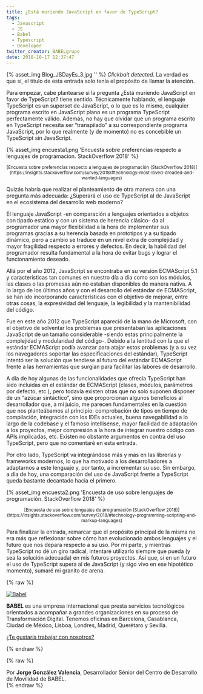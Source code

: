 ```yaml
---
title: ¿Está muriendo JavaScript en favor de TypeScript?
tags:
  - Javascript
  - JS
  - Babel
  - Typescript
  - Developer
twitter_creator: BABELgrupo
date: 2018-10-17 12:37:47
---
```


{% asset_img Blog_JSDayEs_3.jpg '' %}
_Clickbait detected_. La verdad es que sí, el título de esta entrada solo tenía el propósito de llamar la atención.

Para empezar, cabe plantearse si la pregunta ¿Está muriendo JavaScript en favor de TypeScript? tiene sentido. Técnicamente hablando, el lenguaje TypeScript es un superset de JavaScript, o lo que es lo mismo, cualquier programa escrito en JavaScript plano es un programa TypeScript perfectamente válido. Además, no hay que olvidar que un programa escrito en TypeScript necesita ser “transpilado” a su correspondiente programa JavaScript, por lo que realmente (y de momento) no es concebible un TypeScript sin JavaScript.

<!-- more -->

{% asset_img encuesta1.png 'Encuesta sobre preferencias respecto a lenguajes de programación. StackOverflow 2018' %}
<center><small>[Encuesta sobre preferencias respecto a lenguajes de programación (StackOverflow 2018)](https://insights.stackoverflow.com/survey/2018/#technology-most-loved-dreaded-and-wanted-languages)</small></center>

Quizás habría que realizar el planteamiento de otra manera con una pregunta más adecuada: ¿Superará el uso de TypeScript al de JavaScript en el ecosistema del desarrollo web moderno?

El lenguaje JavaScript -en comparación a lenguajes orientados a objetos con tipado estático y con un sistema de herencia clásico- da al programador una mayor flexibilidad a la hora de implementar sus programas gracias a su herencia basada en prototipos y a su tipado dinámico, pero a cambio se traduce en un nivel extra de complejidad y mayor fragilidad respecto a errores y defectos. En decir, la habilidad del programador resulta fundamental a la hora de evitar bugs y lograr el funcionamiento deseado.

Allá por el año 2012, JavaScript se encontraba en su versión ECMAScript 5.1 y características tan comunes en nuestro día a día como son los módulos, las clases o las promesas aún no estaban disponibles de manera nativa. A lo largo de los últimos años y con el desarrollo del estándar de ECMAScript, se han ido incorporando características con el objetivo de mejorar, entre otras cosas, la expresividad del lenguaje, la legibilidad y la mantenibilidad del código.

Fue en este año 2012 que TypeScript apareció de la mano de Microsoft, con el objetivo de solventar los problemas que presentaban las aplicaciones JavaScript de un tamaño considerable -siendo estas principalmente la complejidad y modularidad del código-. Debido a la lentitud con la que el estándar ECMAScript podía avanzar para atajar estos problemas (y a su vez los navegadores soportar las especificaciones del estándar), TypeScript intentó ser la solución que tendiese al futuro del estándar ECMAScript frente a las herramientas que surgían para facilitar las labores de desarrollo.

A día de hoy algunas de las funcionalidades que ofrecía TypeScript han sido incluidas en el estándar de ECMAScript (clases, módulos, parámetros por defecto, etc.), pero todavía existen otras que no solo suponen disponer de un “azúcar sintáctico”, sino que proporcionan algunos beneficios al desarrollador que, a mi juicio, me parecen fundamentales en la cuestión que nos planteábamos al principio: comprobación de tipos en tiempo de compilación, integración con los IDEs actuales, buena navegabilidad a lo largo de la codebase y el famoso intellisense, mayor facilidad de adaptación a los proyectos, mejor compresión a la hora de integrar nuestro código con APIs implicadas, etc. Existen no obstante argumentos en contra del uso TypeScript, pero que no comentaré en esta entrada.

Por otro lado, TypeScript va integrándose más y más en las librerías y frameworks modernos, lo que ha motivado a los desarrolladores a adaptarnos a este lenguaje y, por tanto, a incrementar su uso. Sin embargo, a día de hoy, una comparación del uso de JavaScript frente a TypeScript queda bastante decantado hacia el primero.

{% asset_img encuesta2.png 'Encuesta de uso sobre lenguajes de programación. StackOverflow 2018' %}
<center><small>[Encuesta de uso sobre lenguajes de programación (StackOverflow 2018)](https://insights.stackoverflow.com/survey/2018/#technology-programming-scripting-and-markup-languages)</small></center>

Para finalizar la entrada, remarcar que el propósito principal de la misma no era más que reflexionar sobre cómo han evolucionado ambos lenguajes y el futuro que nos depara respecto a su uso. Por mi parte, y mientras TypeScript no dé un giro radical, intentaré utilizarlo siempre que pueda (y sea la solución adecuada) en mis futuros proyectos. Así que, si en un futuro el uso de TypeScript supera al de JavaScript (y sigo vivo en ese hipotético momento), sumaré mi granito de arena.

{% raw %}
<div class="sponsor" style="border-color: #e3692e">
  <a class="logo" href="https://babel.es/"><img src="babel.png"  alt="Babel"/></a>
  <div class="bio">
    <p>
      <strong>BABEL</strong> es una empresa internacional que presta servicios tecnológicos orientados a acompañar a grandes organizaciones en su proceso de Transformación Digital. Tenemos oficinas en Barcelona, Casablanca, Ciudad de México, Lisboa, Londres, Madrid, Querétaro y Sevilla.
    </p>
    <p>
      <a href="http://trabajaen.babel.es/">¿Te gustaría trabajar con nosotros?</a>
    </p>
  </div>
</div>
{% endraw %}

{% raw %}
<div class="post-author" style="border-color: #e3692e">
  <div class="bio">Por <strong>Jorge González Valencia</strong>, Desarrollador Sénior del Centro de Desarrollo de Movilidad de BABEL.</div>
  <img class="photo" src="Jorge Gonzalez Valencia.jpg" alt="" />
</div>
{% endraw %}
